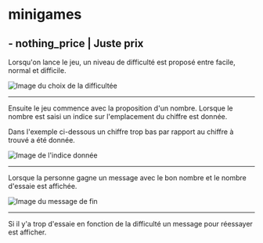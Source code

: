 # minigames

## - nothing_price | Juste prix

Lorsqu'on lance le jeu, un niveau de difficulté est proposé entre facile, normal et difficile.

![Image du choix de la difficultée]()

----

Ensuite le jeu commence avec la proposition d'un nombre.
Lorsque le nombre est saisi un indice sur l'emplacement du chiffre est donnée.

Dans l'exemple ci-dessous un chiffre trop bas par rapport au chiffre à trouvé a été donnée.

![Image de l'indice donnée]()

----

Lorsque la personne gagne un message avec le bon nombre et le nombre d'essaie est affichée.

![Image du message de fin]()

----

Si il y'a trop d'essaie en fonction de la difficulté un message pour réessayer est afficher.
